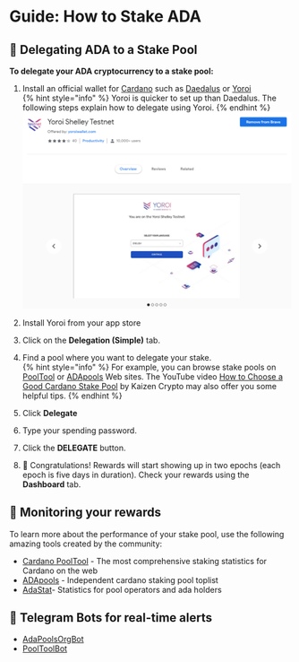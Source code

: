 # Guide: How to Stake ADA

## :confetti_ball: Delegating ADA to a Stake Pool

**To delegate your ADA cryptocurrency to a stake pool:**

1. Install an official wallet for [Cardano](https://cardano.org/) such as [Daedalus](https://daedaluswallet.io) or [Yoroi](https://yoroi-wallet.com)  
{% hint style="info" %}
Yoroi is quicker to set up than Daedalus. The following steps explain how to delegate using Yoroi.
{% endhint %}  
![](../../.gitbook/assets/ss.PNG)

2. Install Yoroi from your app store

3. Click on the **Delegation (Simple)** tab.

4. Find a pool where you want to delegate your stake.  
{% hint style="info" %}
 For example, you can browse stake pools on [PoolTool](https://pooltool.io) or [ADApools](https://adapools.org) Web sites. The YouTube video [How to Choose a Good Cardano Stake Pool](https://www.youtube.com/watch?v=tgxHfQy7CnU) by Kaizen Crypto may also offer you some helpful tips.
{% endhint %}

5. Click **Delegate**

6. Type your spending password.

7. Click the **DELEGATE** button.

8. :tada: Congratulations! Rewards will start showing up in two epochs (each epoch is five days in duration). Check your rewards using the **Dashboard** tab.

## :mag_right: Monitoring your rewards

To learn more about the performance of your stake pool, use the following amazing tools created by the community:

* [Cardano PoolTool](https://pooltool.io) - The most comprehensive staking statistics for Cardano on the web
* [ADApools](https://adapools.org) - Independent cardano staking pool toplist
* [AdaStat](https://adastat.net/en/)- Statistics for pool operators and ada holders

## :robot: Telegram Bots for real-time alerts

* [AdaPoolsOrgBot](https://t.me/AdaPoolsOrg_bot)
* [PoolToolBot](https://t.me/PoolToolBot)
